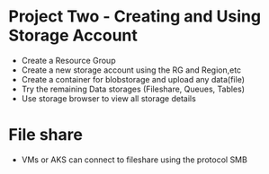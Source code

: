 # Project Two - Creating and Using Storage Account
- Create a Resource Group
- Create a new storage account using the RG and Region,etc
- Create a container for blobstorage and upload any data(file) 
- Try the remaining Data storages (Fileshare, Queues, Tables)
- Use storage browser to view all storage details


# File share
- VMs or AKS can connect to fileshare using the protocol SMB